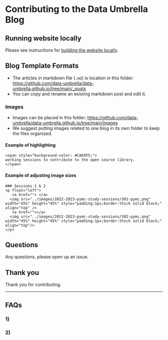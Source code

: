 # Contributing to the Data Umbrella Blog

## Running website locally
Please see instructions for [building the website locally](https://github.com/data-umbrella/data-umbrella.github.io/blob/main/README.md).

## Blog Template Formats
- The articles in markdown file (`.md`) is location in this folder:  https://github.com/data-umbrella/data-umbrella.github.io/tree/main/_posts
- You can copy and rename an existing markdown post and edit it.

### Images
- Images can be placed in this folder:  https://github.com/data-umbrella/data-umbrella.github.io/tree/main/images
- We suggest putting images related to one blog in its own folder to keep the files organized.

#### Example of highlighting

```
<span style="background-color: #CAE9F5;">
working sessions to contribute to the open source library.            
</span>
```

#### Example of adjusting image sizes

```
### Sessions 1 & 2
<p float="left">
   <a href=""> </a>
  <img src="../images/2022-2023-pymc-study-sessions/S01-pymc.png" width="45%" height="45%" style="padding:1px;border:thick solid black;" align="top" />
   <a href=""></a>
  <img src="../images/2022-2023-pymc-study-sessions/S02-pymc.png" width="45%" height="45%" style="padding:1px;border:thick solid black;" align="top"/> 
</p>
```

## Questions
Any questions, please open up an issue. 

## Thank you
Thank you for contributing.

---

## FAQs

### 1)

### 2) 

